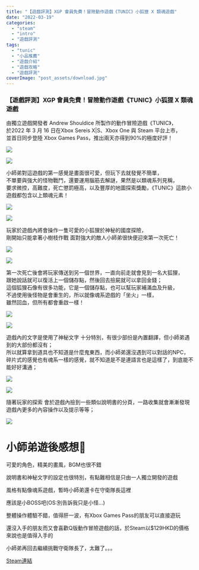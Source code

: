 ```yaml
---
title: "【遊戲評測】XGP 會員免費！冒險動作遊戲《TUNIC》小狐狸 X 類魂遊戲"
date: "2022-03-19"
categories: 
  - "steam"
  - "intro"
  - "遊戲評測"
tags: 
  - "tunic"
  - "小品推薦"
  - "遊戲介紹"
  - "遊戲攻略"
  - "遊戲評測"
coverImage: "post_assets/download.jpg"
---
```


### 【遊戲評測】XGP 會員免費！冒險動作遊戲《TUNIC》小狐狸 X 類魂遊戲

  
由獨立遊戲開發者 Andrew Shouldice 所製作的動作冒險遊戲《TUNIC》，  
於2022 年 3 月 16 日在Xbox Sereis X|S、Xbox One 與 Steam 平台上市，  
並首日同步登陸 Xbox Games Pass，推出兩天亦得到90%的極度好評！  

  
![](post_assets/photo01.png)  

  
![](post_assets/unknown.png)  

  
小師弟對這遊戲的第一感覺是畫面很可愛，但玩下去就發覺不簡單，  
不單要與強大的怪物戰鬥，還要運用腦筋去解謎，果然是以類魂系列見稱，  
要求微控，高難度，死亡懲罰極高，以及豐厚的地圖探索獎勵，《TUNIC》這款小遊戲都包含以上類魂元素！  

  
![](post_assets/photo02-1024x576.png)  

  
![](post_assets/photo03-1024x576.png)  

  
玩家於遊戲內將會操作一隻可愛的小狐狸於神秘的國度探險，  
剛開始只能拿著小樹枝作戰 面對強大的敵人小師弟很快便迎來第一次死亡！  

  
![](post_assets/photo04-1024x576.png)  

  
![](post_assets/photo05-1024x576.png)  

  
第一次死亡後會將玩家傳送到另一個世界，一直向前走就會見到一名大狐狸，  
跟她說話就可以復活上一個儲存點，然後回去撿屍就可以拿回金錢；  
這個狐狸石像有很多功能，它是一個儲存點，也可以幫玩家補滿血及升級，  
不過使用後怪物是會重生的，所以就像魂系遊戲的「坐火」一樣，  
雖然回血，但所有都會重啟一樣！  

  
![](post_assets/photo06-1024x576.png)  

  
![](post_assets/photo07-1024x576.png)  

  
遊戲內的文字是使用了神秘文字 十分特別，有很少部份是內置翻譯，但小師弟遇到的大部份都沒有；  
所以就算拿到道具也不知道是什麼鬼東西，而小師弟還沒遇到可以對話的NPC，  
碎片式的感覺也有魂系一樣的感覺，就不知道是不是連語言也是這樣了，到底能不能好好溝通；  

  
![](post_assets/photo08-1024x576.png)  

  
![](post_assets/photo09-1024x576.png)  

  
隨著玩家的探索 會於遊戲內撿到一些類似說明書的分頁，一路收集就會漸漸發現遊戲內更多的內容操作以及提示等等；  

  
![](post_assets/photo10-1024x576.png)  

# **小師弟遊後感想💭**

  
可愛的角色，精美的畫風，BGM也很不錯  

  
說明書和神秘文字的設定也很特別，有點難相信是只由一人獨立開發的遊戲  

  
風格有點像魂系遊戲，暫時小師弟還卡在守衛隊長這裡  

  
應該是小BOSS吧(OS:別告訴我只是小怪…)  

  
整體操作體驗不錯，值得肝一波，有Xbox Games Pass的朋友可以直接遊玩  

  
還沒入手的朋友而又會喜歡Q版動作冒險遊戲的話，於Steam以$129HKD的價格來說也是值得入手的  

  
小師弟再回去繼續挑戰守衛隊長了，太難了。。。  

  
[Steam連結](https://store.steampowered.com/app/553420/TUNIC/)
